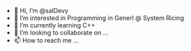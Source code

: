 - 👋 Hi, I’m @salDevy
- 👀 I’m interested in Programming in Generl @ System Ricing
- 🌱 I’m currently learning C++ 
- 💞️ I’m looking to collaborate on ...
- 📫 How to reach me ...

<!---
salDevy/salDevy is a ✨ special ✨ repository because its `README.md` (this file) appears on your GitHub profile.
You can click the Preview link to take a look at your changes.
--->
